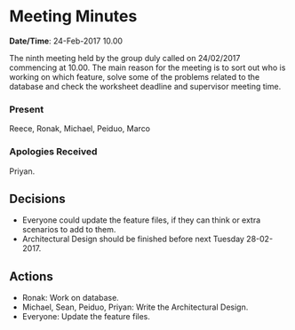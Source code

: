 
# Meeting Minutes

**Date/Time**: 24-Feb-2017 10.00

The ninth meeting held by the group duly called on 24/02/2017 commencing at 10.00.
The main reason for the meeting is to sort out who is working on which feature, solve some of the problems related to the database and check the worksheet deadline and supervisor meeting time.
### Present

Reece, Ronak, Michael, Peiduo, Marco

### Apologies Received 

Priyan.

## Decisions
- Everyone could update the feature files, if they can think or extra scenarios to add to them.
- Architectural Design should be finished before next Tuesday 28-02-2017. 


## Actions
- Ronak: Work on database.
- Michael, Sean, Peiduo, Priyan: Write the Architectural Design. 
- Everyone: Update the feature files.




